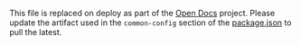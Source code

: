 This file is replaced on deploy as part of the [Open Docs](https://bitbucket.org/contrastsecurity/open-docs/src/develop/README.md#markdown-header-generated-configuration-documentation)
project. Please update the artifact used in the `common-config` section of the [package.json](https://bitbucket.org/contrastsecurity/open-docs/src/develop/package.json)
to pull the latest.
